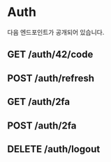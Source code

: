 # Auth

다음 엔드포인트가 공개되어 있습니다.

## GET /auth/42/code

## POST /auth/refresh

## GET /auth/2fa

## POST /auth/2fa

## DELETE /auth/logout

